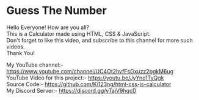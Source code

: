# Guess The Number

Hello Everyone! How are you all? \
This is a Calculator made using HTML, CSS & JavaScript. \
Don't forget to like this video, and subscribe to this channel for more such videos. \
Thank You!

My YouTube channel:- https://www.youtube.com/channel/UC4Ot2hvfFsGxuzz2pgkM6ug \
YouTube Video for this project:- https://youtu.be/JyYno1TyQgk \
Source Code:- https://github.com/Ki123ng/html-css-js-calculator \
My Discord Server:- https://discord.gg/yTajV9hqcD
